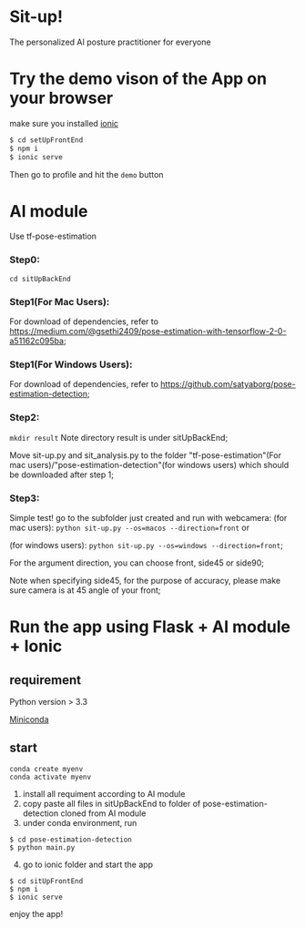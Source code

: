 # Sit-up!
The personalized AI posture practitioner for everyone

# Try the demo vison of the App on your browser
make sure you installed [ionic](https://ionicframework.com/docs/intro/cli)
```bash
$ cd setUpFrontEnd 
$ npm i
$ ionic serve
```
Then go to profile and hit the `demo` button

# AI module
Use tf-pose-estimation

### Step0:
```cd sitUpBackEnd```

### Step1(For Mac Users): 
For download of dependencies, refer to https://medium.com/@gsethi2409/pose-estimation-with-tensorflow-2-0-a51162c095ba;

### Step1(For Windows Users):
For download of dependencies, refer to https://github.com/satyaborg/pose-estimation-detection;

### Step2: 
```mkdir result``` Note directory result is under sitUpBackEnd;

Move sit-up.py and sit_analysis.py to the folder "tf-pose-estimation"(For mac users)/"pose-estimation-detection"(for windows users) which should be downloaded after step 1;

### Step3: 
Simple test! go to the subfolder just created and run with webcamera: (for mac users): ```python sit-up.py --os=macos --direction=front``` or 

(for windows users): ```python sit-up.py --os=windows --direction=front```;

For the argument direction, you can choose front, side45 or side90;

Note when specifying side45, for the purpose of accuracy, please make sure camera is at 45 angle of your front;

# Run the app using Flask + AI module + Ionic
## requirement 
Python version > 3.3

[Miniconda](https://docs.conda.io/en/latest/miniconda.html)

## start
```
conda create myenv
conda activate myenv
```
1. install all requiment according to AI module
2. copy paste all files in sitUpBackEnd to folder of pose-estimation-detection cloned from AI module
3. under conda environment, run 
```
$ cd pose-estimation-detection
$ python main.py
```
4. go to ionic folder and start the app
```
$ cd sitUpFrontEnd
$ npm i
$ ionic serve
```
enjoy the app!

